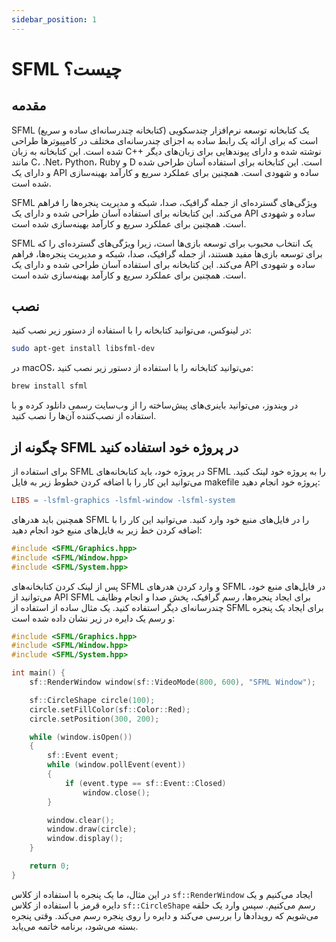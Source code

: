```yaml
---
sidebar_position: 1
---
```


# SFML چیست؟

## مقدمه

SFML (کتابخانه چندرسانه‌ای ساده و سریع) یک کتابخانه توسعه نرم‌افزار چندسکویی است که برای ارائه یک رابط ساده به اجزای چندرسانه‌ای مختلف در کامپیوترها طراحی شده است. این کتابخانه به زبان C++ نوشته شده و دارای پیوندهایی برای زبان‌های دیگر مانند C، .Net، Python، Ruby و D است. این کتابخانه برای استفاده آسان طراحی شده و دارای یک API ساده و شهودی است. همچنین برای عملکرد سریع و کارآمد بهینه‌سازی شده است.

SFML ویژگی‌های گسترده‌ای از جمله گرافیک، صدا، شبکه و مدیریت پنجره‌ها را فراهم می‌کند. این کتابخانه برای استفاده آسان طراحی شده و دارای یک API ساده و شهودی است. همچنین برای عملکرد سریع و کارآمد بهینه‌سازی شده است.

SFML یک انتخاب محبوب برای توسعه بازی‌ها است، زیرا ویژگی‌های گسترده‌ای را که برای توسعه بازی‌ها مفید هستند، از جمله گرافیک، صدا، شبکه و مدیریت پنجره‌ها، فراهم می‌کند. این کتابخانه برای استفاده آسان طراحی شده و دارای یک API ساده و شهودی است. همچنین برای عملکرد سریع و کارآمد بهینه‌سازی شده است.

## نصب

در لینوکس، می‌توانید کتابخانه را با استفاده از دستور زیر نصب کنید:

```bash
sudo apt-get install libsfml-dev
```

در macOS، می‌توانید کتابخانه را با استفاده از دستور زیر نصب کنید:

```bash
brew install sfml
```

در ویندوز، می‌توانید باینری‌های پیش‌ساخته را از وب‌سایت رسمی دانلود کرده و با استفاده از نصب‌کننده آن‌ها را نصب کنید.

## چگونه از SFML در پروژه خود استفاده کنید

برای استفاده از SFML در پروژه خود، باید کتابخانه‌های SFML را به پروژه خود لینک کنید. می‌توانید این کار را با اضافه کردن خطوط زیر به فایل makefile پروژه خود انجام دهید:

```makefile
LIBS = -lsfml-graphics -lsfml-window -lsfml-system
```

همچنین باید هدرهای SFML را در فایل‌های منبع خود وارد کنید. می‌توانید این کار را با اضافه کردن خط زیر به فایل‌های منبع خود انجام دهید:

```cpp
#include <SFML/Graphics.hpp>
#include <SFML/Window.hpp>
#include <SFML/System.hpp>
```

پس از لینک کردن کتابخانه‌های SFML و وارد کردن هدرهای SFML در فایل‌های منبع خود، می‌توانید از API SFML برای ایجاد پنجره‌ها، رسم گرافیک، پخش صدا و انجام وظایف چندرسانه‌ای دیگر استفاده کنید. یک مثال ساده از استفاده از SFML برای ایجاد یک پنجره و رسم یک دایره در زیر نشان داده شده است:

```cpp
#include <SFML/Graphics.hpp>
#include <SFML/Window.hpp>
#include <SFML/System.hpp>

int main() {
    sf::RenderWindow window(sf::VideoMode(800, 600), "SFML Window");

    sf::CircleShape circle(100);
    circle.setFillColor(sf::Color::Red);
    circle.setPosition(300, 200);

    while (window.isOpen())
    {
        sf::Event event;
        while (window.pollEvent(event))
        {
            if (event.type == sf::Event::Closed)
                window.close();
        }

        window.clear();
        window.draw(circle);
        window.display();
    }

    return 0;
}
```

در این مثال، ما یک پنجره با استفاده از کلاس `sf::RenderWindow` ایجاد می‌کنیم و یک دایره قرمز با استفاده از کلاس `sf::CircleShape` رسم می‌کنیم. سپس وارد یک حلقه می‌شویم که رویدادها را بررسی می‌کند و دایره را روی پنجره رسم می‌کند. وقتی پنجره بسته می‌شود، برنامه خاتمه می‌یابد.
